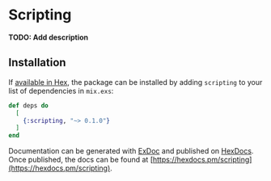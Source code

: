 # Scripting

**TODO: Add description**

## Installation

If [available in Hex](https://hex.pm/docs/publish), the package can be installed
by adding `scripting` to your list of dependencies in `mix.exs`:

```elixir
def deps do
  [
    {:scripting, "~> 0.1.0"}
  ]
end
```

Documentation can be generated with [ExDoc](https://github.com/elixir-lang/ex_doc)
and published on [HexDocs](https://hexdocs.pm). Once published, the docs can
be found at [https://hexdocs.pm/scripting](https://hexdocs.pm/scripting).

